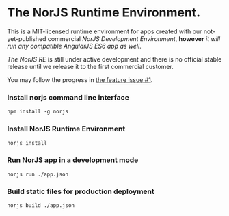 # The NorJS Runtime Environment.

This is a MIT-licensed runtime environment for apps created with our 
not-yet-published commercial *NorJS Development Environment*, **however** *it 
will run any compatible AngularJS ES6 app as well*.

*The NorJS RE* is still under active development and there is no official 
stable release until we release it to the first commercial customer. 

You may follow the progress in [the feature issue #1](https://github.com/norjs/norjs/issues/1).

### Install norjs command line interface

```
npm install -g norjs
```

### Install NorJS Runtime Environment

```
norjs install
```

### Run NorJS app in a development mode

```
norjs run ./app.json
```

### Build static files for production deployment

```
norjs build ./app.json
``` 
